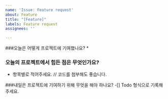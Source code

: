 ```yaml
---
name: 'Issue: Feature request'
about: Feature
title: "[Feature]"
labels: Feature request
assignees: ''

---
```


###오늘은 어떻게 프로젝트에 기여했나요?
* 
### 오늘의 프로젝트에서 힘든 점은 무엇인가요?
* 항목별로 적어주세요.
// 코드를 첨부해도 좋습니다.

###내일은 프로젝트에 기여하기 위해 무엇을 해야 하나요?
-[] Todo 형식으로 기록해주세요.

